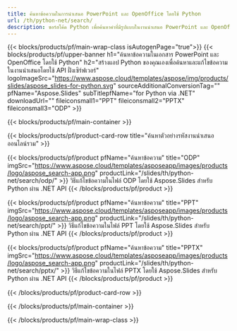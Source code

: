 ```yaml
---
title: ค้นหาข้อความในการนำเสนอ PowerPoint และ OpenOffice โดยใช้ Python
url: /th/python-net/search/
description: ซอร์สโค้ด Python เพื่อค้นหาคำที่มีรูปแบบในงานนำเสนอ PowerPoint และ OpenOffice™
---
```


{{< blocks/products/pf/main-wrap-class isAutogenPage="true">}}
{{< blocks/products/pf/upper-banner h1="ค้นหาข้อความในเอกสาร PowerPoint และ OpenOffice โดยใช้ Python" h2="สร้างแอป Python ของคุณเองเพื่อค้นหาและแก้ไขข้อความในงานนำเสนอโดยใช้ API ฝั่งเซิร์ฟเวอร์" logoImageSrc="https://www.aspose.cloud/templates/aspose/img/products/slides/aspose_slides-for-python.svg" sourceAdditionalConversionTag="" pfName="Aspose.Slides" subTitlepfName="for Python via .NET" downloadUrl="" fileiconsmall1="PPT" fileiconsmall2="PPTX" fileiconsmall3="ODP" >}}

{{< blocks/products/pf/main-container >}}

{{< blocks/products/pf/product-card-row title="ค้นหาตัวอย่างรหัสงานนำเสนอออนไลน์รวม" >}}

{{< blocks/products/pf/product pfName="ค้นหาข้อความ" title="ODP" imgSrc="https://www.aspose.cloud/templates/asposeapp/images/products/logo/aspose_search-app.png" productLink="/slides/th/python-net/search/odp/" >}}
วิธีแก้ไขข้อความในไฟล์ ODP โดยใช้ Aspose.Slides สำหรับ Python ผ่าน .NET API
{{< /blocks/products/pf/product >}}

{{< blocks/products/pf/product pfName="ค้นหาข้อความ" title="PPT" imgSrc="https://www.aspose.cloud/templates/asposeapp/images/products/logo/aspose_search-app.png" productLink="/slides/th/python-net/search/ppt/" >}}
วิธีแก้ไขข้อความในไฟล์ PPT โดยใช้ Aspose.Slides สำหรับ Python ผ่าน .NET API
{{< /blocks/products/pf/product >}}

{{< blocks/products/pf/product pfName="ค้นหาข้อความ" title="PPTX" imgSrc="https://www.aspose.cloud/templates/asposeapp/images/products/logo/aspose_search-app.png" productLink="/slides/th/python-net/search/pptx/" >}}
วิธีแก้ไขข้อความในไฟล์ PPTX โดยใช้ Aspose.Slides สำหรับ Python ผ่าน .NET API
{{< /blocks/products/pf/product >}}



{{< /blocks/products/pf/product-card-row >}}

{{< /blocks/products/pf/main-container >}}
    
{{< /blocks/products/pf/main-wrap-class >}}